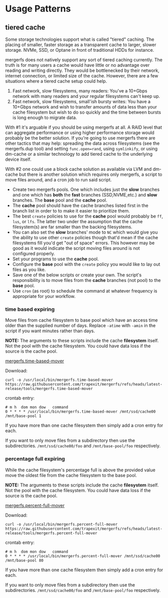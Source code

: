 # Usage Patterns

## tiered cache

Some storage technologies support what is called "tiered" caching. The
placing of smaller, faster storage as a transparent cache to larger,
slower storage. NVMe, SSD, or Optane in front of traditional HDDs for
instance.

mergerfs does not natively support any sort of tiered caching
currently. The truth is for many users a cache would have little or no
advantage over reading and writing directly. They would be
bottlenecked by their network, internet connection, or limited size of
the cache. However, there are a few situations where a tiered cache
setup could help.

1.  Fast network, slow filesystems, many readers: You've a 10+Gbps
    network with many readers and your regular filesystems can't keep
    up.
2.  Fast network, slow filesystems, small'ish bursty writes: You have
    a 10+Gbps network and wish to transfer amounts of data less than
    your cache filesystem but wish to do so quickly and the time
    between bursts is long enough to migrate data.

With #1 it's arguable if you should be using mergerfs at all. A RAID
level that can aggregate performance or using higher performance
storage would probably be the better solution. If you're going to use
mergerfs there are other tactics that may help: spreading the data
across filesystems (see the mergerfs.dup tool) and setting
`func.open=rand`, using `symlinkify`, or using dm-cache or a similar
technology to add tiered cache to the underlying device itself.

With #2 one could use a block cache solution as available via LVM and
dm-cache but there is another solution which requires only mergerfs, a
script to move files around, and a cron job to run said script.

* Create two mergerfs pools. One which includes just the **slow**
  branches and one which has **both** the **fast** branches
  (SSD,NVME,etc.) and **slow** branches. The **base** pool and the
  **cache** pool.
* The **cache** pool should have the cache branches listed first in
  the branch list in order to to make it easier to prioritize them.
* The best `create` policies to use for the **cache** pool would
  probably be `ff`, `lus`, or `lfs`. The latter two under the
  assumption that the cache filesystem(s) are far smaller than the
  backing filesystems.
* You can also set the **slow** branches' mode to `NC` which would
  give you the ability to use other `create` policies though that'd
  mean if the cache filesystems fill you'd get "out of space"
  errors. This however may be good as it would indicate the script
  moving files around is not configured properly.
* Set your programs to use the **cache** pool.
* Configure the **base** pool with the `create` policy you would like
  to lay out files as you like.
* Save one of the below scripts or create your own. The script's
  responsibility is to move files from the **cache** branches (not
  pool) to the **base** pool.
* Use `cron` (as root) to schedule the command at whatever frequency
  is appropriate for your workflow.


### time based expiring

Move files from cache filesystem to base pool which have an access
time older than the supplied number of days. Replace `-atime` with
`-amin` in the script if you want minutes rather than days.

**NOTE:** The arguments to these scripts include the cache
**filesystem** itself. Not the pool with the cache filesystem. You
could have data loss if the source is the cache pool.

[mergerfs.time-based-mover](https://github.com/trapexit/mergerfs/blob/latest-release/tools/mergerfs.time-based-mover?raw=1)

Download:
```
curl -o /usr/local/bin/mergerfs.time-based-mover https://raw.githubusercontent.com/trapexit/mergerfs/refs/heads/latest-release/tools/mergerfs.time-based-mover
```

crontab entry:
```
# m h  dom mon dow   command
0 * * * * /usr/local/bin/mergerfs.time-based-mover /mnt/ssd/cache00 /mnt/base-pool 1
```

If you have more than one cache filesystem then simply add a cron
entry for each.

If you want to only move files from a subdirectory then use the
subdirectories. `/mnt/ssd/cache00/foo` and `/mnt/base-pool/foo`
respectively.


### percentage full expiring

While the cache filesystem's percentage full is above the provided
value move the oldest file from the cache filesystem to the base pool.

**NOTE:** The arguments to these scripts include the cache
**filesystem** itself. Not the pool with the cache filesystem. You
could have data loss if the source is the cache pool.

[mergerfs.percent-full-mover](https://github.com/trapexit/mergerfs/blob/latest-release/tools/mergerfs.percent-full-mover?raw=1)

Download:
```
curl -o /usr/local/bin/mergerfs.percent-full-mover https://raw.githubusercontent.com/trapexit/mergerfs/refs/heads/latest-release/tools/mergerfs.percent-full-mover
```

crontab entry:
```
# m h  dom mon dow   command
0 * * * * /usr/local/bin/mergerfs.percent-full-mover /mnt/ssd/cache00 /mnt/base-pool 80
```

If you have more than one cache filesystem then simply add a cron
entry for each.

If you want to only move files from a subdirectory then use the
subdirectories. `/mnt/ssd/cache00/foo` and `/mnt/base-pool/foo`
respectively.
